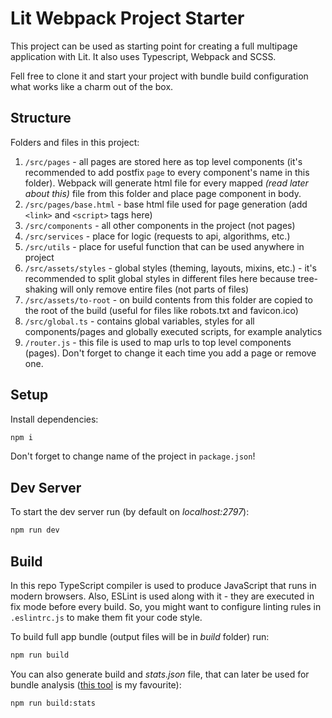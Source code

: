 # Lit Webpack Project Starter

This project can be used as starting point for creating a full multipage application with Lit. It also uses Typescript, Webpack and SCSS.

Fell free to clone it and start your project with bundle build configuration what works like a charm out of the box.

## Structure

Folders and files in this project: 
1. `/src/pages` - all pages are stored here as top level components (it's recommended to add postfix `page` to every component's name in this folder). Webpack will generate html file for every mapped *(read later about this)* file from this folder and place page component in body.
2. `/src/pages/base.html` - base html file used for page generation (add `<link>` and `<script>` tags here)
3. `/src/components` - all other components in the project (not pages)
4. `/src/services` - place for logic (requests to api, algorithms, etc.)
5. `/src/utils` - place for useful function that can be used anywhere in project
6. `/src/assets/styles` - global styles (theming, layouts, mixins, etc.) - it's recommended to split global styles in different files here because tree-shaking will only remove entire files (not parts of files)
7. `/src/assets/to-root` - on build contents from this folder are copied to the root of the build (useful for files like robots.txt and favicon.ico)
8. `/src/global.ts` - contains global variables, styles for all components/pages and globally executed scripts, for example analytics
9. `/router.js` - this file is used to map urls to top level components (pages). Don't forget to change it each time you add a page or remove one.

## Setup

Install dependencies:

```bash
npm i
```

Don't forget to change name of the project in `package.json`!

## Dev Server

To start the dev server run (by default on _localhost:2797_):

```bash
npm run dev
```

## Build

In this repo TypeScript compiler is used to produce JavaScript that runs in modern browsers. 
Also, ESLint is used along with it - they are executed in fix mode before every build.
So, you might want to configure linting rules in `.eslintrc.js` to make them fit your code style.

To build full app bundle (output files will be in _build_ folder) run:

```bash
npm run build
```

You can also generate build and _stats.json_ file, that can later be used for bundle analysis ([this tool](https://alexkuz.github.io/webpack-chart/) is my favourite):

```bash
npm run build:stats
```

